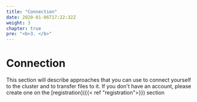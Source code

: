 ```yaml
---
title: "Connection"
date: 2020-01-06T17:22:32Z
weight: 3
chapter: true
pre: "<b>3. </b>"
---
```


# Connection

This section will describe approaches that you can use to connect yourself to the cluster and to transfer files to it. If you don't have an account, please create one on the [registration]({{< ref "registration">}}) section
